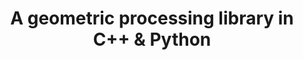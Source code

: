 ---
title: "A geometric processing library in C++ & Python"
collection: sideprojects
permalink: /sideprojects/geoproc
excerpt: 'This repo implements a simple 3D geometric processing library, including some famous algorithms like geodesic distance computation and Point Pair Features (PPF) computation with CUDA.'
code: 'https://github.com/qq456cvb/GeometricProcessing3D'
---
